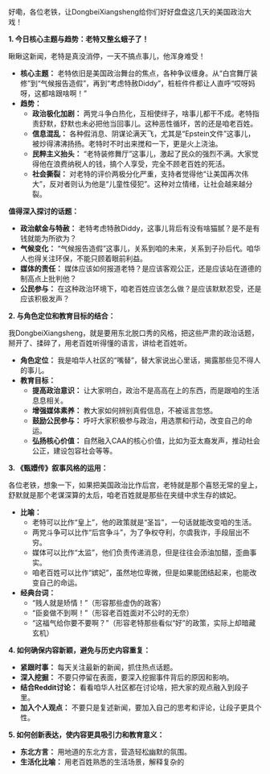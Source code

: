 好嘞，各位老铁，让DongbeiXiangsheng给你们好好盘盘这几天的美国政治大戏！

**1. 今日核心主题与趋势：老特又整幺蛾子了！**

瞅瞅这新闻，老特是真没消停，一天不搞点事儿，他浑身难受！

*   **核心主题：** 老特依旧是美国政治舞台的焦点，各种争议缠身。从“白宫舞厅装修”到“气候报告造假”，再到“考虑特赦Diddy”，桩桩件件都让人直呼“哎呀妈呀，这都啥跟啥啊！”
*   **趋势：**
    *   **政治极化加剧：** 两党斗争白热化，互相使绊子，啥事儿都干不成。老特指责舒默，舒默也未必把他当回事儿。这种恶性循环，苦的还是咱老百姓。
    *   **信息混乱：** 各种假消息、阴谋论满天飞，尤其是“Epstein文件”这事儿，被炒得沸沸扬扬。老特时不时出来搅和一下，更是火上浇油。
    *   **民粹主义抬头：** “老特装修舞厅”这事儿，激起了民众的强烈不满。大家觉得他在浪费纳税人的钱，搞个人享受，完全不顾老百姓的死活。
    *   **社会撕裂：** 对老特的评价两极分化严重，支持者觉得他“让美国再次伟大”，反对者则认为他是“儿童性侵犯”。这种对立情绪，让社会越来越分裂。

**值得深入探讨的话题：**

*   **政治献金与特赦：** 老特考虑特赦Diddy，这事儿背后有没有啥猫腻？是不是有钱就能为所欲为？
*   **气候变化：** “气候报告造假”这事儿，关系到咱的未来，关系到子孙后代。咱华人也得关注环保，不能只顾着眼前利益。
*   **媒体的责任：** 媒体应该如何报道老特？是应该客观公正，还是应该站在道德的制高点上批判他？
*   **公民参与：** 在这种政治环境下，咱老百姓应该怎么做？是应该默默忍受，还是应该积极发声？

**2. 与角色定位和教育目标的结合：**

我DongbeiXiangsheng，就是要用东北脱口秀的风格，把这些严肃的政治话题，掰开了、揉碎了，用老百姓听得懂的语言，讲给老百姓听。

*   **角色定位：** 我是咱华人社区的“嘴替”，替大家说出心里话，揭露那些见不得人的事儿。
*   **教育目标：**
    *   **提高政治意识：** 让大家明白，政治不是高高在上的东西，而是跟咱的生活息息相关。
    *   **增强媒体素养：** 教大家如何辨别真假信息，不被谣言忽悠。
    *   **鼓励公民参与：** 呼吁大家积极参与政治，用选票和行动，改变自己的命运。
    *   **弘扬核心价值：** 自然融入CAA的核心价值，比如为亚太裔发声，推动社会公正，建设包容社会等等。

**3. 《甄嬛传》叙事风格的运用：**

各位老铁，想象一下，如果把美国政治比作后宫，老特就是那个喜怒无常的皇上，舒默就是那个老谋深算的太后，咱老百姓就是那些在夹缝中求生存的嫔妃。

*   **比喻：**
    *   老特可以比作“皇上”，他的政策就是“圣旨”，一句话就能改变咱的生活。
    *   两党斗争可以比作“后宫争斗”，为了争权夺利，尔虞我诈，手段层出不穷。
    *   媒体可以比作“太监”，他们负责传递消息，但是往往会添油加醋，歪曲事实。
    *   咱老百姓可以比作“嫔妃”，虽然地位卑微，但是如果能团结起来，也能改变自己的命运。
*   **经典台词：**
    *   “贱人就是矫情！”（形容那些虚伪的政客）
    *   “臣妾做不到啊！”（形容老百姓面对不公时的无奈）
    *   “这福气给你要不要啊？”（形容老特那些看似“好”的政策，实际上却暗藏玄机）

**4. 如何确保内容新颖，避免与历史内容重复：**

*   **紧跟时事：** 每天关注最新的新闻，抓住热点话题。
*   **深入挖掘：** 不要只停留在表面，要深入挖掘事件背后的原因和影响。
*   **结合Reddit讨论：** 看看咱华人社区都在讨论啥，把大家的观点融入到段子里。
*   **加入个人观点：** 不要只是复述新闻，要加入自己的思考和评论，让段子更具个性。

**5. 如何创新表达，使内容更具吸引力和教育意义：**

*   **东北方言：** 用地道的东北方言，营造轻松幽默的氛围。
*   **生活化比喻：** 用老百姓熟悉的生活场景，解释复杂的